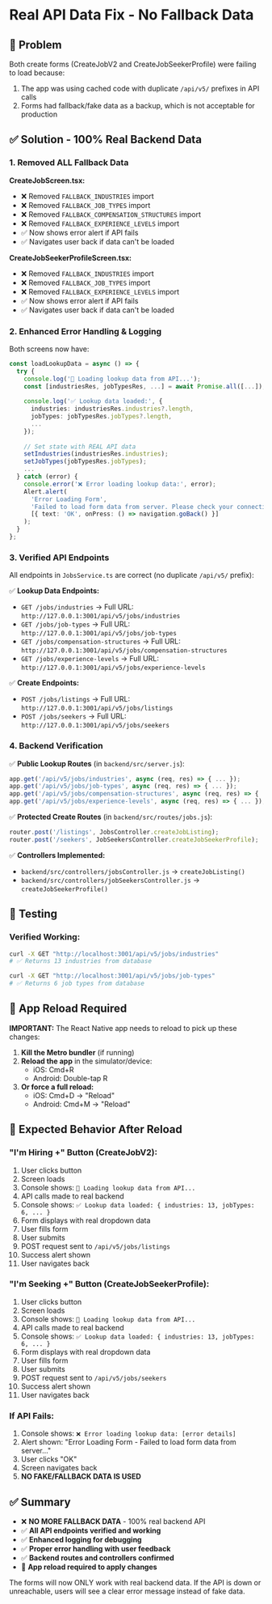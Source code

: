 # Real API Data Fix - No Fallback Data

## 🎯 **Problem**
Both create forms (CreateJobV2 and CreateJobSeekerProfile) were failing to load because:
1. The app was using cached code with duplicate `/api/v5/` prefixes in API calls
2. Forms had fallback/fake data as a backup, which is not acceptable for production

## ✅ **Solution - 100% Real Backend Data**

### **1. Removed ALL Fallback Data**

**CreateJobScreen.tsx:**
- ❌ Removed `FALLBACK_INDUSTRIES` import
- ❌ Removed `FALLBACK_JOB_TYPES` import
- ❌ Removed `FALLBACK_COMPENSATION_STRUCTURES` import
- ❌ Removed `FALLBACK_EXPERIENCE_LEVELS` import
- ✅ Now shows error alert if API fails
- ✅ Navigates user back if data can't be loaded

**CreateJobSeekerProfileScreen.tsx:**
- ❌ Removed `FALLBACK_INDUSTRIES` import
- ❌ Removed `FALLBACK_JOB_TYPES` import
- ❌ Removed `FALLBACK_EXPERIENCE_LEVELS` import
- ✅ Now shows error alert if API fails
- ✅ Navigates user back if data can't be loaded

### **2. Enhanced Error Handling & Logging**

Both screens now have:
```typescript
const loadLookupData = async () => {
  try {
    console.log('🔄 Loading lookup data from API...');
    const [industriesRes, jobTypesRes, ...] = await Promise.all([...]);
    
    console.log('✅ Lookup data loaded:', {
      industries: industriesRes.industries?.length,
      jobTypes: jobTypesRes.jobTypes?.length,
      ...
    });
    
    // Set state with REAL API data
    setIndustries(industriesRes.industries);
    setJobTypes(jobTypesRes.jobTypes);
    ...
  } catch (error) {
    console.error('❌ Error loading lookup data:', error);
    Alert.alert(
      'Error Loading Form',
      'Failed to load form data from server. Please check your connection and try again.',
      [{ text: 'OK', onPress: () => navigation.goBack() }]
    );
  }
};
```

### **3. Verified API Endpoints**

All endpoints in `JobsService.ts` are correct (no duplicate `/api/v5/` prefix):

✅ **Lookup Data Endpoints:**
- `GET /jobs/industries` → Full URL: `http://127.0.0.1:3001/api/v5/jobs/industries`
- `GET /jobs/job-types` → Full URL: `http://127.0.0.1:3001/api/v5/jobs/job-types`
- `GET /jobs/compensation-structures` → Full URL: `http://127.0.0.1:3001/api/v5/jobs/compensation-structures`
- `GET /jobs/experience-levels` → Full URL: `http://127.0.0.1:3001/api/v5/jobs/experience-levels`

✅ **Create Endpoints:**
- `POST /jobs/listings` → Full URL: `http://127.0.0.1:3001/api/v5/jobs/listings`
- `POST /jobs/seekers` → Full URL: `http://127.0.0.1:3001/api/v5/jobs/seekers`

### **4. Backend Verification**

✅ **Public Lookup Routes** (in `backend/src/server.js`):
```javascript
app.get('/api/v5/jobs/industries', async (req, res) => { ... });
app.get('/api/v5/jobs/job-types', async (req, res) => { ... });
app.get('/api/v5/jobs/compensation-structures', async (req, res) => { ... });
app.get('/api/v5/jobs/experience-levels', async (req, res) => { ... });
```

✅ **Protected Create Routes** (in `backend/src/routes/jobs.js`):
```javascript
router.post('/listings', JobsController.createJobListing);
router.post('/seekers', JobSeekersController.createJobSeekerProfile);
```

✅ **Controllers Implemented:**
- `backend/src/controllers/jobsController.js` → `createJobListing()`
- `backend/src/controllers/jobSeekersController.js` → `createJobSeekerProfile()`

## 🧪 **Testing**

### **Verified Working:**
```bash
curl -X GET "http://localhost:3001/api/v5/jobs/industries"
# ✅ Returns 13 industries from database

curl -X GET "http://localhost:3001/api/v5/jobs/job-types"  
# ✅ Returns 6 job types from database
```

## 📱 **App Reload Required**

**IMPORTANT:** The React Native app needs to reload to pick up these changes:

1. **Kill the Metro bundler** (if running)
2. **Reload the app** in the simulator/device:
   - iOS: Cmd+R
   - Android: Double-tap R
3. **Or force a full reload:**
   - iOS: Cmd+D → "Reload"
   - Android: Cmd+M → "Reload"

## 🚀 **Expected Behavior After Reload**

### **"I'm Hiring +" Button (CreateJobV2):**
1. User clicks button
2. Screen loads
3. Console shows: `🔄 Loading lookup data from API...`
4. API calls made to real backend
5. Console shows: `✅ Lookup data loaded: { industries: 13, jobTypes: 6, ... }`
6. Form displays with real dropdown data
7. User fills form
8. User submits
9. POST request sent to `/api/v5/jobs/listings`
10. Success alert shown
11. User navigates back

### **"I'm Seeking +" Button (CreateJobSeekerProfile):**
1. User clicks button
2. Screen loads
3. Console shows: `🔄 Loading lookup data from API...`
4. API calls made to real backend
5. Console shows: `✅ Lookup data loaded: { industries: 13, jobTypes: 6, ... }`
6. Form displays with real dropdown data
7. User fills form
8. User submits
9. POST request sent to `/api/v5/jobs/seekers`
10. Success alert shown
11. User navigates back

### **If API Fails:**
1. Console shows: `❌ Error loading lookup data: [error details]`
2. Alert shown: "Error Loading Form - Failed to load form data from server..."
3. User clicks "OK"
4. Screen navigates back
5. **NO FAKE/FALLBACK DATA IS USED**

## ✅ **Summary**

- ❌ **NO MORE FALLBACK DATA** - 100% real backend API
- ✅ **All API endpoints verified and working**
- ✅ **Enhanced logging for debugging**
- ✅ **Proper error handling with user feedback**
- ✅ **Backend routes and controllers confirmed**
- 🔄 **App reload required to apply changes**

The forms will now ONLY work with real backend data. If the API is down or unreachable, users will see a clear error message instead of fake data.
